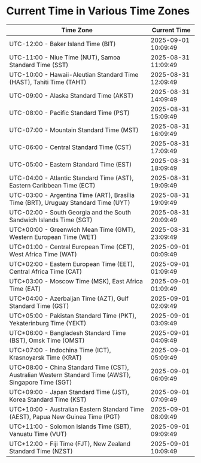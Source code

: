 # Current Time in Various Time Zones

| Time Zone | Current Time |
|-----------|--------------|
| UTC-12:00 - Baker Island Time (BIT) | 2025-09-01 10:09:49 |
| UTC-11:00 - Niue Time (NUT), Samoa Standard Time (SST) | 2025-08-31 11:09:49 |
| UTC-10:00 - Hawaii-Aleutian Standard Time (HAST), Tahiti Time (TAHT) | 2025-08-31 12:09:49 |
| UTC-09:00 - Alaska Standard Time (AKST) | 2025-08-31 14:09:49 |
| UTC-08:00 - Pacific Standard Time (PST) | 2025-08-31 15:09:49 |
| UTC-07:00 - Mountain Standard Time (MST) | 2025-08-31 16:09:49 |
| UTC-06:00 - Central Standard Time (CST) | 2025-08-31 17:09:49 |
| UTC-05:00 - Eastern Standard Time (EST) | 2025-08-31 18:09:49 |
| UTC-04:00 - Atlantic Standard Time (AST), Eastern Caribbean Time (ECT) | 2025-08-31 19:09:49 |
| UTC-03:00 - Argentina Time (ART), Brasília Time (BRT), Uruguay Standard Time (UYT) | 2025-08-31 19:09:49 |
| UTC-02:00 - South Georgia and the South Sandwich Islands Time (SGT) | 2025-08-31 20:09:49 |
| UTC±00:00 - Greenwich Mean Time (GMT), Western European Time (WET) | 2025-08-31 23:09:49 |
| UTC+01:00 - Central European Time (CET), West Africa Time (WAT) | 2025-09-01 00:09:49 |
| UTC+02:00 - Eastern European Time (EET), Central Africa Time (CAT) | 2025-09-01 01:09:49 |
| UTC+03:00 - Moscow Time (MSK), East Africa Time (EAT) | 2025-09-01 01:09:49 |
| UTC+04:00 - Azerbaijan Time (AZT), Gulf Standard Time (GST) | 2025-09-01 02:09:49 |
| UTC+05:00 - Pakistan Standard Time (PKT), Yekaterinburg Time (YEKT) | 2025-09-01 03:09:49 |
| UTC+06:00 - Bangladesh Standard Time (BST), Omsk Time (OMST) | 2025-09-01 04:09:49 |
| UTC+07:00 - Indochina Time (ICT), Krasnoyarsk Time (KRAT) | 2025-09-01 05:09:49 |
| UTC+08:00 - China Standard Time (CST), Australian Western Standard Time (AWST), Singapore Time (SGT) | 2025-09-01 06:09:49 |
| UTC+09:00 - Japan Standard Time (JST), Korea Standard Time (KST) | 2025-09-01 07:09:49 |
| UTC+10:00 - Australian Eastern Standard Time (AEST), Papua New Guinea Time (PGT) | 2025-09-01 08:09:49 |
| UTC+11:00 - Solomon Islands Time (SBT), Vanuatu Time (VUT) | 2025-09-01 09:09:49 |
| UTC+12:00 - Fiji Time (FJT), New Zealand Standard Time (NZST) | 2025-09-01 10:09:49 |
